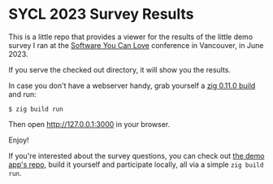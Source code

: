 # SYCL 2023 Survey Results

This is a little repo that provides a viewer for the results of the little demo
survey I ran at the [Software You Can Love](https://softwareyoucanlove.ca)
conference in Vancouver, in June 2023.

If you serve the checked out directory, it will show you the results.

In case you don't have a webserver handy, grab yourself a [zig 0.11.0
build](https://ziglang.org/download) and run:

```shell
$ zig build run
```

Then open http://127.0.0.1:3000 in your browser.

Enjoy!

If you're interested about the survey questions, you can check out [the demo
app's repo](https://github.com/zigzap/sycl2023-app), build it yourself and
participate locally, all via a simple `zig build run`.
